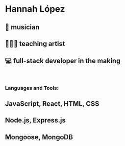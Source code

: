 # Hannah López 
## 🎻 musician
## 👩🏻‍🏫 teaching artist
## 💻 full-stack developer in the making

<br />

### Languages and Tools:

## JavaScript, React, HTML, CSS

## Node.js, Express.js 

## Mongoose, MongoDB 

<!--
### Software:

<img align="left" width="30px" src="https://github.com/HannahLVH/HannahLVH/blob/7b92dd48cdb40d79be63dc574f619a453ef9c693/adobe-cloud-logo.png" />
<img align="left" width="33px" src="https://github.com/HannahLVH/HannahLVH/blob/4abfb859186a0b05e416c8593feda094c4d8f335/adobe-premiere-logo.png" />
<img align="left" width="30px" src="https://github.com/HannahLVH/HannahLVH/blob/269d3170cebbd5dec8209b3658f0cb809ff1e2d4/Logic_Pro_Logo.png" />
<img align="left" width="33px" src="https://github.com/HannahLVH/HannahLVH/blob/be2865b100d374bf584e4b22160dfa4d5cbd476f/ableton_logo.png" />
-->

<!--
**HannahLVH/HannahLVH** is a ✨ _special_ ✨ repository because its `README.md` (this file) appears on your GitHub profile.

Here are some ideas to get you started:

- 🔭 I’m currently working on ...
- 🌱 I’m currently learning ...
- 👯 I’m looking to collaborate on ...
- 🤔 I’m looking for help with ...
- 💬 Ask me about ...
- 📫 How to reach me: ...
- 😄 Pronouns: ...
- ⚡ Fun fact: ...
-->
